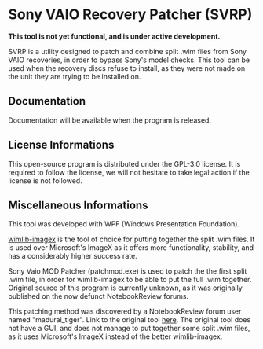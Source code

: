 # Sony VAIO Recovery Patcher (SVRP)

**This tool is not yet functional, and is under active development.**

SVRP is a utility designed to patch and combine split .wim files from Sony VAIO recoveries, in order to bypass Sony's model checks. This tool can be used when the recovery discs refuse to install, as they were not made on the unit they are trying to be installed on.

## Documentation

Documentation will be available when the program is released.

## License Informations

This open-source program is distributed under the GPL-3.0 license. It is required to follow the license, we will not hesitate to take legal action if the license is not followed.

## Miscellaneous Informations

This tool was developed with WPF (Windows Presentation Foundation).

[wimlib-imagex](https://wimlib.net) is the tool of choice for putting together the split .wim files. It is used over Microsoft's ImageX as it offers more functionality, stability, and has a considerably higher success rate.

Sony Vaio MOD Patcher (patchmod.exe) is used to patch the the first split .wim file, in order for wimlib-imagex to be able to put the full .wim together. Original source of this program is currently unknown, as it was originally published on the now defunct NotebookReview forums.

This patching method was discovered by a NotebookReview forum user named "madurai_tiger". Link to the original tool [here](https://drive.google.com/file/d/1YD7bDr-aW9nuFUKLNVEx94GMLfDBNo_b/view?usp=sharing). The original tool does not have a GUI, and does not manage to put together some split .wim files, as it uses Microsoft's ImageX instead of the better wimlib-imagex.
